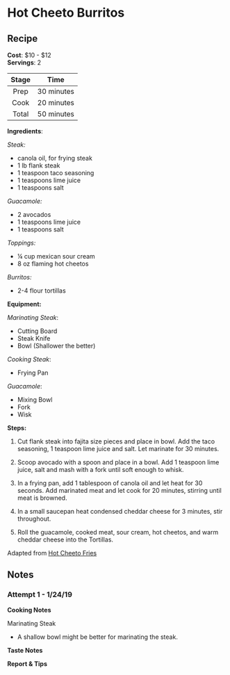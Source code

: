 # Hot Cheeto Burritos

## Recipe

**Cost**: $10 - $12    
**Servings**: 2    

|Stage|Time|
|:---:|:---:|
|Prep|30 minutes|
|Cook|20 minutes|
|Total|50 minutes|

**Ingredients**:

*Steak:*
- canola oil, for frying steak
- 1 lb flank steak
- 1 teaspoon taco seasoning
- 1 teaspoons lime juice
- 1 teaspoons salt

*Guacamole:*
- 2 avocados
- 1 teaspoons lime juice
- 1 teaspoons salt

*Toppings:*
- ¼ cup  mexican sour cream
- 8 oz  flaming hot cheetos

*Burritos:*
- 2-4 flour tortillas

**Equipment:**

*Marinating Steak*:
- Cutting Board
- Steak Knife
- Bowl (Shallower the better)

*Cooking Steak*:
- Frying Pan

*Guacamole*:
- Mixing Bowl
- Fork
- Wisk

**Steps:**

1. Cut flank steak into fajita size pieces and place in bowl. Add the taco seasoning, 1 teaspoon lime juice and salt. Let marinate for 30 minutes.

2. Scoop avocado with a spoon and place in a bowl. Add 1 teaspoon lime juice, salt and mash with a fork until soft enough to whisk.

3. In a frying pan, add 1 tablespoon of canola oil and let heat for 30 seconds. Add marinated meat and let cook for 20 minutes, stirring until meat is browned.

4. In a small saucepan heat condensed cheddar cheese for 3 minutes, stir throughout.

5. Roll the guacamole, cooked meat, sour cream, hot cheetos, and warm cheddar cheese into the Tortillas.

Adapted from [Hot Cheeto Fries](https://tasty.co/recipe/hot-cheeto-fries)

## Notes

### Attempt 1 - 1/24/19

**Cooking Notes**

Marinating Steak
  - A shallow bowl might be better for marinating the steak.

**Taste Notes**

**Report & Tips**
